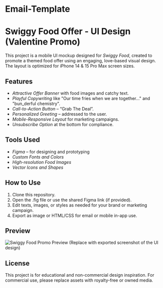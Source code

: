 # Email-Template

# Swiggy Food Offer - UI Design (Valentine Promo)

This project is a mobile UI mockup designed for *Swiggy Food*, created to promote a themed food offer using an engaging, love-based visual design. The layout is optimized for iPhone 14 & 15 Pro Max screen sizes.


## Features

* *Attractive Offer Banner* with food images and catchy text.
* *Playful Copywriting* like "Our time fries when we are together..." and "bun\_derful chemistry".
* *Call-to-Action Button* – “Grab The Deal”.
* *Personalized Greeting* – addressed to the user.
* *Mobile-Responsive Layout* for marketing campaigns.
* *Unsubscribe Option* at the bottom for compliance.


## Tools Used

* *Figma* – for designing and prototyping
* *Custom Fonts and Colors*
* *High-resolution Food Images*
* *Vector Icons and Shapes*


## How to Use

1. Clone this repository.
2. Open the .fig file or use the shared Figma link (if provided).
3. Edit texts, images, or styles as needed for your brand or marketing campaign.
4. Export as image or HTML/CSS for email or mobile in-app use.


## Preview

![Swiggy Food Promo Preview](preview-image.png)
(Replace with exported screenshot of the UI design)


## License

This project is for educational and non-commercial design inspiration. For commercial use, please replace assets with royalty-free or owned media.



